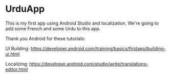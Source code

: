 # UrduApp

This is my first app using Android Studio and localization.  We're going to add some French and some Urdu to this app.

Thank you Android for these tutorials:

UI Building:
https://developer.android.com/training/basics/firstapp/building-ui.html

Localizing:
https://developer.android.com/studio/write/translations-editor.html
